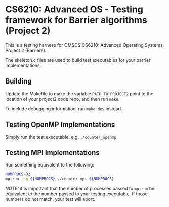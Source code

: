 # CS6210: Advanced OS - Testing framework for Barrier algorithms (Project 2) #

This is a testing harness for OMSCS CS6210: Advanced Operating Systems, Project 2 (Barriers).

The skeleton.c files are used to build test executables for your barrier implementations.

## Building ##

Update the Makefile to make the variable `PATH_TO_PROJECT2` point to the location of
your project2 code repo, and then run `make`.

To include debugging information, run `make dev` instead.

## Testing OpenMP Implementations ##

Simply run the test executable, e.g. `./counter_openmp`

## Testing MPI Implementations ##

Run something equivalent to the following:

```bash
NUMPROCS=32
mpirun -np ${NUMPROCS} ./counter_mpi ${NUMPROCS}
```

_NOTE:_ it is important that the number of processes passed to `mpirun` be equivalent to the number passed to your testing executable. If those numbers do not match, your test will abort.